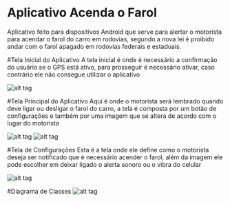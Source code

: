 # Aplicativo Acenda o Farol
Aplicativo feito para dispositivos Android que serve para alertar o motorista para acendar o farol do carro em rodovias, segundo a nova lei é proibido andar com o farol apagado em rodovias federais e estaduais.

#Tela Inicial do Aplicativo
A tela inicial é onde é necessário a confirmação do usuário se o GPS está ativo, para prosseguir é necessário ativar, caso contrário ele não consegue utilizar o aplicativo

![alt tag](http://i.imgur.com/dXWBbS6.png)


#Tela Principal do Aplicativo
Aqui é onde o motorista será lembrado quando deve ligar ou desligar o farol do carro, a tela é composta por um botão de configurações e também por uma imagem que se altera de acordo com o lugar do motorista

![alt tag](http://i.imgur.com/V9G1dBE.png)
![alt tag](http://i.imgur.com/uDz7mBC.png)

#Tela de Configurações
Esta é a tela onde ele define como o motorista deseja ser notificado que é necessário acender o farol, além da imagem ele pode escolher em deixar ligado o alerta sonoro ou o vibra do celular

![alt tag](http://i.imgur.com/aOZZbTq.png)

#Diagrama de Classes
![alt tag](http://i.imgur.com/sv26EEz.jpg)
